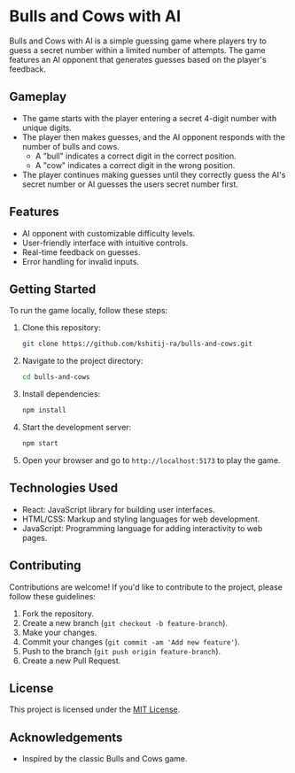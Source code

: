 # Bulls and Cows with AI

Bulls and Cows with AI is a simple guessing game where players try to guess a secret number within a limited number of attempts. The game features an AI opponent that generates guesses based on the player's feedback.

## Gameplay

- The game starts with the player entering a secret 4-digit number with unique digits.
- The player then makes guesses, and the AI opponent responds with the number of bulls and cows.
  - A "bull" indicates a correct digit in the correct position.
  - A "cow" indicates a correct digit in the wrong position.
- The player continues making guesses until they correctly guess the AI's secret number or AI guesses the users secret number first.

## Features

- AI opponent with customizable difficulty levels.
- User-friendly interface with intuitive controls.
- Real-time feedback on guesses.
- Error handling for invalid inputs.

## Getting Started

To run the game locally, follow these steps:

1. Clone this repository:

   ```bash
   git clone https://github.com/kshitij-ra/bulls-and-cows.git
   ```

2. Navigate to the project directory:

   ```bash
   cd bulls-and-cows
   ```

3. Install dependencies:

   ```bash
   npm install
   ```

4. Start the development server:

   ```bash
   npm start
   ```

5. Open your browser and go to `http://localhost:5173` to play the game.

## Technologies Used

- React: JavaScript library for building user interfaces.
- HTML/CSS: Markup and styling languages for web development.
- JavaScript: Programming language for adding interactivity to web pages.

## Contributing

Contributions are welcome! If you'd like to contribute to the project, please follow these guidelines:

1. Fork the repository.
2. Create a new branch (`git checkout -b feature-branch`).
3. Make your changes.
4. Commit your changes (`git commit -am 'Add new feature'`).
5. Push to the branch (`git push origin feature-branch`).
6. Create a new Pull Request.

## License

This project is licensed under the [MIT License](LICENSE).

## Acknowledgements

- Inspired by the classic Bulls and Cows game.